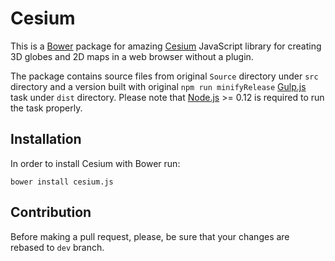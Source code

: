 # Cesium

This is a [Bower](http://bower.io/) package for amazing [Cesium](http://cesiumjs.org) JavaScript library
for creating 3D globes and 2D maps in a web browser without a plugin.

The package contains source files from original `Source` directory under `src` directory and a version built
with original `npm run minifyRelease` [Gulp.js](http://gulpjs.com/) task under `dist` directory. Please note
that [Node.js](http://nodejs.org) >= 0.12 is required to run the task properly.

## Installation

In order to install Cesium with Bower run:

    bower install cesium.js

## Contribution

Before making a pull request, please, be sure that your changes are rebased to `dev` branch.
